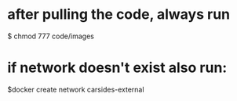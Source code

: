# after pulling the code, always run

$ chmod 777 code/images

# if network doesn't exist also run:
$docker create network carsides-external
